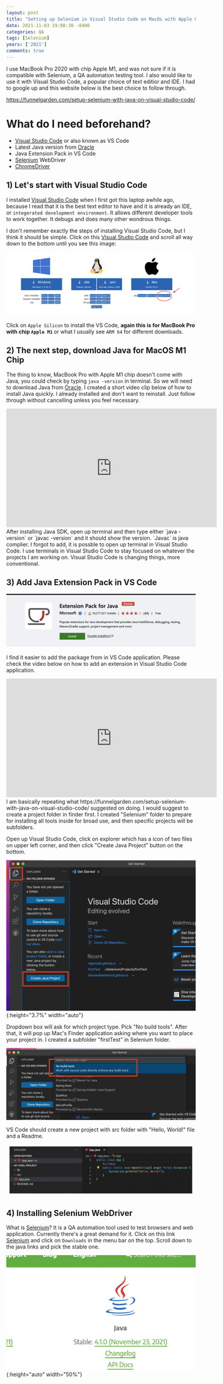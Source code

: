 ```yaml
---
layout: post
title: "Setting up Selenium in Visual Studio Code on MacOs with Apple Chip M1"
date: 2021-11-03 19:08:30 -0400
categories: QA
tags: [Selenium]
years: ['2021']
comments: true
---
```


I use MacBook Pro 2020 with chip Apple M1, and was not sure if it is compatible with Selenium, a QA automation testing tool. I also would like to use it with Visual Studio Code, a popular choice of text editior and IDE. I had to google up and this website below is the best choice to follow through. 

https://funnelgarden.com/setup-selenium-with-java-on-visual-studio-code/


# What do I need beforehand?

- [Visual Studio Code][Visual Studio Code] or also known as VS Code
- Latest Java version from [Oracle][Oracle] 
- Java Extension Pack in VS Code
- [Selenium][Selenium] WebDriver
- [ChromeDriver][ChromeDriver] 


## 1) Let's start with Visual Studio Code

I installed [Visual Studio Code][Visual Studio Code] when I first got this laptop awhile ago, because I read that it is the best text editor to have and it is already an IDE, or `integerated development environment`. It allows different developer tools to work together. It debugs and does many other wondrous things.

I don't remember exactly the steps of installing Visual Studio Code, but I think it should be simple. Click on this [Visual Studio Code][Visual Studio Code] and scroll all way down to the bottom until you see this image:

![VS-ARM](/public/img/VS-ARM.png)

Click on `Apple Silicon` to install the VS Code, <strong>again this is for MacBook Pro with chip `Apple M1` </strong> or what I usually see `ARM 64` for different downloads.

## 2) The next step, download Java for MacOS M1 Chip

The thing to know, MacBook Pro with Apple M1 chip doesn't come with Java, you could check by typing `java -version` in terminal. So we will need to download Java from [Oracle][Oracle]. I created a short video clip below of how to install Java quickly. I already installed and don't want to reinstall. Just follow through without cancelling unless you feel necessary.

<iframe width="560" height="315" src="https://www.youtube.com/embed/ABbsylwIlF4" title="YouTube video player" frameborder="0" allow="accelerometer; autoplay; clipboard-write; encrypted-media; gyroscope; picture-in-picture" allowfullscreen></iframe> 
 <br>
After installing Java SDK, open up terminal and then type either `java -version` or `javac -version` and it should show the version. `Javac` is java complier.  I forgot to add, it is possble to open up terminal in Visual Studio Code. I use terminals in Visual Studio Code to stay focused on whatever the projects I am working on. Visual Studio Code is changing things, more conventional. 

## 3) Add Java Extension Pack in VS Code

![JEPVS](/public/img/JEPVS.jpg)

I find it easier to add the package from in VS Code application. Please check the video below on how to add an extension in Visual Studio Code application. 

<iframe width="560" height="315" src="https://www.youtube.com/embed/ver8fQNSXMM" title="YouTube video player" frameborder="0" allow="accelerometer; autoplay; clipboard-write; encrypted-media; gyroscope; picture-in-picture" allowfullscreen></iframe>
 <br>
I am basically repeating what https://funnelgarden.com/setup-selenium-with-java-on-visual-studio-code/ suggested on doing. I would suggest to create a project folder in finder first. I created "Selenium" folder to prepare for installing all tools inside for broad use, and then specific projects will be subfolders. 

Open up Visual Studio Code, click on explorer which has a icon of two files on upper left corner, and then click "Create Java Project" button on the bottom. 

![java_project](/public/img/java_project.png){:height="3.7%" width="auto"}

Dropdown box will ask for which project type. Pick "No build tools". After that, it will pop up Mac's Finder application asking where you want to place your project in. I created a subfolder "firstTest" in Selenium folder.

![no_build_tools](/public/img/no_build_tools.png)

VS Code should create a new project with src folder with "Hello, World!" file and a Readme.

![example](/public/img/example.png)

## 4) Installing Selenium WebDriver

What is [Selenium][Selenium]? It is a QA automation tool used to test browsers and web application. Currently there's a great demand for it. Click on this link [Selenium][Selenium] and click on `Downloads` in the menu bar on the top. Scroll down to the java links and pick the stable one.

![selenjava](/public/img/selenjava.png){:height="auto" width="50%"}


[Visual Studio Code]:https://code.visualstudio.com/
[Oracle]:https://www.oracle.com/index.html
[Selenium]:https://selenium.dev
[ChromeDriver]:https://chromedriver.chromium.org/downloads
